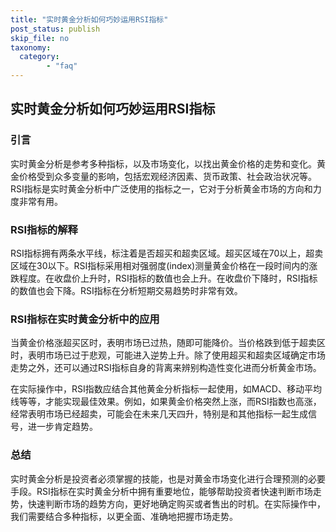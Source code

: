 ```yaml
---
title: "实时黄金分析如何巧妙运用RSI指标"
post_status: publish
skip_file: no
taxonomy:
  category:
        - "faq"
---
```


## 实时黄金分析如何巧妙运用RSI指标

### 引言

实时黄金分析是参考多种指标，以及市场变化，以找出黄金价格的走势和变化。黄金价格受到众多变量的影响，包括宏观经济因素、货币政策、社会政治状况等。RSI指标是实时黄金分析中广泛使用的指标之一，它对于分析黄金市场的方向和力度非常有用。

### RSI指标的解释

RSI指标拥有两条水平线，标注着是否超买和超卖区域。超买区域在70以上，超卖区域在30以下。RSI指标采用相对强弱度(index)测量黄金价格在一段时间内的涨跌程度。在收盘价上升时，RSI指标的数值也会上升。在收盘价下降时，RSI指标的数值也会下降。RSI指标在分析短期交易趋势时非常有效。

### RSI指标在实时黄金分析中的应用

当黄金价格涨超买区时，表明市场已过热，随即可能降价。当价格跌到低于超卖区时，表明市场已过于悲观，可能进入逆势上升。除了使用超买和超卖区域确定市场走势之外，还可以通过RSI指标自身的背离来辨别构造性变化进而分析黄金市场。

在实际操作中，RSI指数应结合其他黄金分析指标一起使用，如MACD、移动平均线等等，才能实现最佳效果。例如，如果黄金价格突然上涨，而RSI指数也高涨，经常表明市场已经超卖，可能会在未来几天四升，特别是和其他指标一起生成信号，进一步肯定趋势。

### 总结

实时黄金分析是投资者必须掌握的技能，也是对黄金市场变化进行合理预测的必要手段。RSI指标在实时黄金分析中拥有重要地位，能够帮助投资者快速判断市场走势，快速判断市场的趋势方向，更好地确定购买或者售出的时机。在实际操作中，我们需要结合多种指标，以更全面、准确地把握市场走势。
